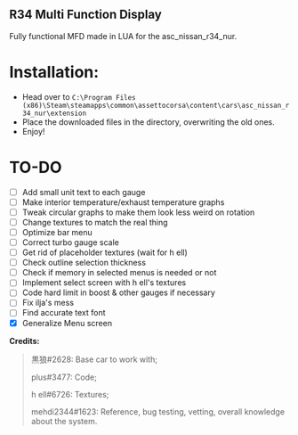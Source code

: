 ## R34 Multi Function Display
Fully functional MFD made in LUA for the asc_nissan_r34_nur.

# Installation:

- Head over to `C:\Program Files (x86)\Steam\steamapps\common\assettocorsa\content\cars\asc_nissan_r34_nur\extension`
- Place the downloaded files in the directory, overwriting the old ones.
- Enjoy!


# TO-DO

- [ ] Add small unit text to each gauge
- [ ] Make interior temperature/exhaust temperature graphs
- [ ] Tweak circular graphs to make them look less weird on rotation
- [ ] Change textures to match the real thing
- [ ] Optimize bar menu
- [ ] Correct turbo gauge scale
- [ ] Get rid of placeholder textures (wait for h ell)
- [ ] Check outline selection thickness
- [ ] Check if memory in selected menus is needed or not
- [ ] Implement select screen with h ell's textures
- [ ] Code hard limit in boost & other gauges if necessary
- [ ] Fix ilja's mess
- [ ] Find accurate text font
- [x] Generalize Menu screen

**Credits:**

 >黒狼#2628: Base car to work with;
 >
 >plus#3477: Code;
 >
 >h ell#6726: Textures;
 >
 >mehdi2344#1623: Reference, bug testing, vetting, overall knowledge about the system.
